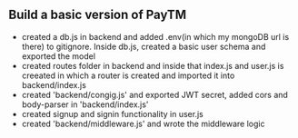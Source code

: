 ## Build a basic version of PayTM

- created a db.js in backend and added .env(in which my mongoDB url is there) to gitignore. Inside db.js, created a basic user schema and exported the model 
- created routes folder in backend and inside that index.js and user.js is creeated in which a router is created and imported it into backend/index.js
- created 'backend/congig.js' and exported JWT secret, added cors and body-parser in 'backend/index.js'
- created signup and signin functionality in user.js  
- created 'backend/middleware.js' and wrote the middleware logic